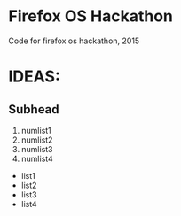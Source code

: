 # Firefox OS Hackathon
Code for firefox os hackathon, 2015

IDEAS:
======

Subhead
-------

1. numlist1 
2. numlist2
3. numlist3
4. numlist4


- list1
- list2
- list3
- list4